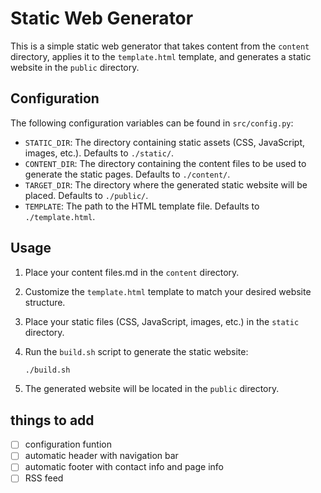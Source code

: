 # Static Web Generator

This is a simple static web generator that takes content from the `content` directory, applies it to the `template.html` template, and generates a static website in the `public` directory.

## Configuration

The following configuration variables can be found in `src/config.py`:

*   `STATIC_DIR`: The directory containing static assets (CSS, JavaScript, images, etc.). Defaults to `./static/`.
*   `CONTENT_DIR`: The directory containing the content files to be used to generate the static pages. Defaults to `./content/`.
*   `TARGET_DIR`: The directory where the generated static website will be placed. Defaults to `./public/`.
*   `TEMPLATE`: The path to the HTML template file. Defaults to `./template.html`.

## Usage

1.  Place your content files.md in the `content` directory.
2.  Customize the `template.html` template to match your desired website structure.
3.  Place your static files (CSS, JavaScript, images, etc.) in the `static` directory.
4.  Run the `build.sh` script to generate the static website:

    ```bash
    ./build.sh
    ```

5.  The generated website will be located in the `public` directory.


## things to add
- [ ] configuration funtion
- [ ] automatic header with navigation bar
- [ ] automatic footer with contact info and page info
- [ ] RSS feed
